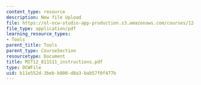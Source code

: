 ```yaml
---
content_type: resource
description: New file Upload
file: https://ol-ocw-studio-app-production.s3.amazonaws.com/courses/12-811-tropical-meteorology-spring-2011/b11e552d3bebb800d8a3bab57f0f477b_MIT12_811S11_instructions.pdf
file_type: application/pdf
learning_resource_types:
- Tools
parent_title: Tools
parent_type: CourseSection
resourcetype: Document
title: MIT12_811S11_instructions.pdf
type: OCWFile
uid: b11e552d-3beb-b800-d8a3-bab57f0f477b
---
```

